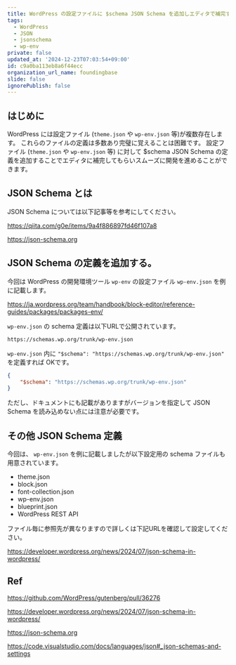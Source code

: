 ```yaml
---
title: WordPress の設定ファイルに $schema JSON Schema を追加しエディタで補完する
tags:
  - WordPress
  - JSON
  - jsonschema
  - wp-env
private: false
updated_at: '2024-12-23T07:03:54+09:00'
id: c9a0ba113eb8a6f44ecc
organization_url_name: foundingbase
slide: false
ignorePublish: false
---
```


## はじめに

WordPress には設定ファイル (`theme.json` や `wp-env.json` 等)が複数存在します。
これらのファイルの定義は多数あり完璧に覚えることは困難です。
設定ファイル (`theme.json` や `wp-env.json` 等) に対して $schema JSON Schema の定義を追加することでエディタに補完してもらいスムーズに開発を進めることができます。

## JSON Schema とは

JSON Schema については以下記事等を参考にしてください。

https://qiita.com/g0e/items/9a4f886897fd46f107a8

https://json-schema.org

## JSON Schema の定義を追加する。

今回は WordPress の開発環境ツール `wp-env` の設定ファイル `wp-env.json` を例に記載します。

https://ja.wordpress.org/team/handbook/block-editor/reference-guides/packages/packages-env/

`wp-env.json` の schema 定義は以下URLで公開されています。

`https://schemas.wp.org/trunk/wp-env.json`

`wp-env.json` 内に `"$schema": "https://schemas.wp.org/trunk/wp-env.json"` を定義すれば OKです。

```json:wp-env.json
{
    "$schema": "https://schemas.wp.org/trunk/wp-env.json"
}
```

ただし、ドキュメントにも記載がありますがバージョンを指定して JSON Schema を読み込めない点には注意が必要です。

## その他 JSON Schema 定義

今回は、 `wp-env.json` を例に記載しましたが以下設定用の schema ファイルも用意されています。

- theme.json
- block.json
- font-collection.json
- wp-env.json
- blueprint.json
- WordPress REST API

ファイル毎に参照先が異なりますので詳しくは下記URLを確認して設定してください。

https://developer.wordpress.org/news/2024/07/json-schema-in-wordpress/

## Ref

https://github.com/WordPress/gutenberg/pull/36276

https://developer.wordpress.org/news/2024/07/json-schema-in-wordpress/

https://json-schema.org

https://code.visualstudio.com/docs/languages/json#_json-schemas-and-settings
